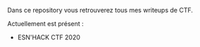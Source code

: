 Dans ce repository vous retrouverez tous mes writeups de CTF.

Actuellement est présent :
- ESN'HACK CTF 2020
